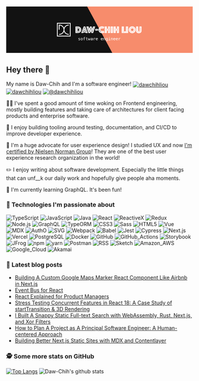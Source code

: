 <!-- reference: https://towardsdatascience.com/build-a-stunning-readme-for-your-github-profile-9b80434fe5d7 -->

[![Header](https://raw.githubusercontent.com/DawChihLiou/DawChihLiou/master/hero.png "Header")](https://dawchihliou.github.io/)

## Hey there 👋

My name is Daw-Chih and I'm a software engineer! 
<a href="https://twitter.com/dawchihliou" target="blank"><img align="center" src="https://cdn.jsdelivr.net/npm/simple-icons@3.0.1/icons/twitter.svg" alt="dawchihliou" height="20" width="20" /></a>
<a href="https://linkedin.com/in/dawchihliou" target="blank"><img align="center" src="https://cdn.jsdelivr.net/npm/simple-icons@3.0.1/icons/linkedin.svg" alt="dawchihliou" height="20" width="20" /></a>
<a href="https://medium.com/@dawchihliou" target="blank"><img align="center" src="https://cdn.jsdelivr.net/npm/simple-icons@3.0.1/icons/medium.svg" alt="@dawchihliou" height="20" width="20" /></a>

👨‍💻 I've spent a good amount of time woking on Frontend engineering, mostly building features and taking care of architectures for client facing products and enterprise software.

💚 I enjoy building tooling around testing, documentation, and CI/CD to improve developer experience.

🎨 I'm a huge advocate for user experience design! I studied UX and now [I'm certified by Nielsen Norman Group](https://www.nngroup.com/)! They are one of the best user experience research organization in the world!

✏️ I enjoy writing about software development. Especially the little things that can unf__k our daily work and hopefully give people aha moments.

🌱 I'm currently learning GraphQL. It's been fun!

### 🔧 Technologies I'm passionate about

<!-- use https://simpleicons.org/ to find icons and colors -->
![TypeScript](https://img.shields.io/badge/Code-TypeScript-informational?style=flat&logo=typescript&logoColor=white&labelColor=121212&color=007ACC)
![JavaScript](https://img.shields.io/badge/Code-JavaScript-informational?style=flat&logo=javascript&logoColor=white&labelColor=121212&color=F7DF1E)
![Java](https://img.shields.io/badge/Code-Java-informational?style=flat&logo=java&logoColor=white&labelColor=121212&color=007396)
![React](https://img.shields.io/badge/Code-React-informational?style=flat&logo=react&logoColor=white&labelColor=121212&color=61DAFB)
![ReactiveX](https://img.shields.io/badge/Code-ReactiveX-informational?style=flat&logo=reactivex&logoColor=white&labelColor=121212&color=B7178C)
![Redux](https://img.shields.io/badge/Code-Redux-informational?style=flat&logo=redux&logoColor=white&labelColor=121212&color=764ABC)
![Node.js](https://img.shields.io/badge/Code-Node.js-informational?style=flat&logo=node.js&logoColor=white&labelColor=121212&color=339933)
![GraphQL](https://img.shields.io/badge/Code-GraphQL-informational?style=flat&logo=graphql&logoColor=white&labelColor=121212&color=E10098)
![TypeORM](https://img.shields.io/badge/Code-TypeORM-informational?style=flat&logo=typeorm&logoColor=white&labelColor=121212&color=DD1100)
![CSS3](https://img.shields.io/badge/Code-CSS3-informational?style=flat&logo=css3&logoColor=white&labelColor=121212&color=1572B6)
![Sass](https://img.shields.io/badge/Code-Sass-informational?style=flat&logo=sass&logoColor=white&labelColor=121212&color=CC6699)
![HTML5](https://img.shields.io/badge/Code-HTML5-informational?style=flat&logo=html5&logoColor=white&labelColor=121212&color=E34F26)
![Vue](https://img.shields.io/badge/Code-Vue.js-informational?style=flat&logo=vue.js&logoColor=white&labelColor=121212&color=4FC08D)
![MDX](https://img.shields.io/badge/Code-MDX-informational?style=flat&logo=mdx&logoColor=white&labelColor=121212&color=F29400)
![AuthO](https://img.shields.io/badge/Code-AuthO-informational?style=flat&logo=autho&logoColor=white&labelColor=121212&color=EB5424)
![SVG](https://img.shields.io/badge/Code-SVG-informational?style=flat&logo=svg&logoColor=white&labelColor=121212&color=FFB13B)
![Webpack](https://img.shields.io/badge/Tool-Webpack-informational?style=flat&logo=webpack&logoColor=white&labelColor=121212&color=8DD6F9)
![Babel](https://img.shields.io/badge/Tool-Babel-informational?style=flat&logo=babel&logoColor=white&labelColor=121212&color=F9DC3E)
![Jest](https://img.shields.io/badge/Tool-Jest-informational?style=flat&logo=jest&logoColor=white&labelColor=121212&color=C21325)
![Cypress](https://img.shields.io/badge/Tool-Cypress-informational?style=flat&logo=cypress&logoColor=white&labelColor=121212&color=17202C)
![Next.js](https://img.shields.io/badge/Tool-Next.js-informational?style=flat&logo=next.js&logoColor=white&labelColor=121212&color=000000)
![Vercel](https://img.shields.io/badge/Tool-Vercel-informational?style=flat&logo=vercel&logoColor=white&labelColor=121212&color=000000)
![PostgreSQL](https://img.shields.io/badge/Tool-PostgreSQL-informational?style=flat&logo=postgresql&logoColor=white&labelColor=121212&color=336791)
![Docker](https://img.shields.io/badge/Tool-Docker-informational?style=flat&logo=docker&logoColor=white&labelColor=121212&color=2496ED)
![GitHub](https://img.shields.io/badge/Tool-GitHub-informational?style=flat&logo=github&logoColor=white&labelColor=121212&color=181717)
![GitHub_Actions](https://img.shields.io/badge/Tool-GitHub_Actions-informational?style=flat&logo=github-actions&logoColor=white&labelColor=121212&color=2088FF)
![Storybook](https://img.shields.io/badge/Tool-Storybook-informational?style=flat&logo=storybook&logoColor=white&labelColor=121212&color=FF4785)
![JFrog](https://img.shields.io/badge/Tool-JFrog-informational?style=flat&logo=jfrog&logoColor=white&labelColor=121212&color=41BF47)
![npm](https://img.shields.io/badge/Tool-npm-informational?style=flat&logo=npm&logoColor=white&labelColor=121212&color=CB3837)
![yarn](https://img.shields.io/badge/Tool-yarn-informational?style=flat&logo=yarn&logoColor=white&labelColor=121212&color=2C8EBB)
![Postman](https://img.shields.io/badge/Tool-Postman-informational?style=flat&logo=postman&logoColor=white&labelColor=121212&color=FF6C37)
![RSS](https://img.shields.io/badge/Tool-RSS-informational?style=flat&logo=rss&logoColor=white&labelColor=121212&color=FFA500)
![Sketch](https://img.shields.io/badge/Tool-Sketch-informational?style=flat&logo=sketch&logoColor=white&labelColor=121212&color=F7B500)
![Amazon_AWS](https://img.shields.io/badge/Cloud-Amazon_AWS-informational?style=flat&logo=amazon-aws&logoColor=white&labelColor=121212&color=232F3E)
![Google_Cloud](https://img.shields.io/badge/Cloud-Google_Cloud-informational?style=flat&logo=google-cloud&logoColor=white&labelColor=121212&color=4285F4)
![Akamai](https://img.shields.io/badge/CDN-Akamai-informational?style=flat&logo=akamai&logoColor=white&labelColor=121212&color=1293D8)

### 📖 Latest blog posts
<!-- BLOG-POST-LIST:START -->
- [Building A Custom Google Maps Marker React Component Like Airbnb in Next.js](https://dawchihliou.github.io/articles/building-custom-google-maps-marker-react-component-like-airbnb-in-nextjs)
- [Event Bus for React](https://dawchihliou.github.io/articles/event-bus-for-react)
- [React Explained for Product Managers](https://www.departmentofproduct.com/blog/react-explained-for-product-managers/)
- [Stress Testing Concurrent Features in React 18: A Case Study of startTransition &amp; 3D Rendering](https://dawchihliou.github.io/articles/stress-testing-concurrent-features-in-react-18)
- [I Built A Snappy Static Full-text Search with WebAssembly, Rust, Next.js, and Xor Filters](https://dawchihliou.github.io/articles/i-built-a-snappy-full-text-search-with-webassembly-rust-nextjs-and-xor-filters)
- [How to Plan A Project as A Principal Software Engineer: A Human-centered Approach](https://dawchihliou.github.io/articles/how-to-plan-a-project-as-a-principal-software-engineer)
- [Building Better Next.js Static Sites with MDX and Contentlayer](https://dawchihliou.github.io/articles/build-better-nextjs-static-sites-with-mdx-and-contentlayer)
<!-- BLOG-POST-LIST:END -->

### 🕵️‍ Some more stats on GitHub
[![Top Langs](https://github-readme-stats.vercel.app/api/top-langs/?username=DawChihLiou&theme=dark&bg_color=121212)](https://github.com/DawChihLiou/github-readme-stats)
![Daw-Chih's github stats](https://github-readme-stats.vercel.app/api?username=DawChihLiou&show_icons=true&theme=dark&bg_color=121212&icon_color=F78C6C)
